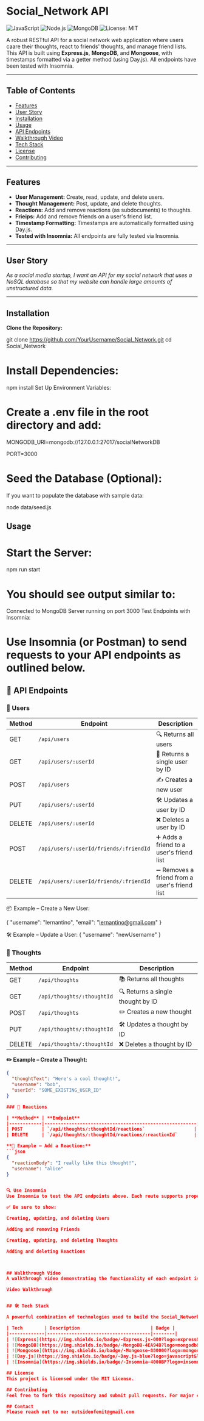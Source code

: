 # Social_Network API
![JavaScript](https://img.shields.io/badge/Language-JavaScript-yellow?logo=javascript)
![Node.js](https://img.shields.io/badge/Runtime-Node.js-green?logo=node.js)
![MongoDB](https://img.shields.io/badge/Database-MongoDB-brightgreen?logo=mongodb)
![License: MIT](https://img.shields.io/badge/License-MIT-blue.svg)


A robust RESTful API for a social network web application where users caare their thoughts, react to friends' thoughts, and manage friend lists. This API is built using **Express.js**, **MongoDB**, and **Mongoose**, with timestamps formatted via a getter method (using Day.js). All endpoints have been tested with Insomnia.

---

## Table of Contents

- [Features](#features)
- [User Story](#user-story)
- [Installation](#installation)
- [Usage](#usage)
- [API Endpoints](#api-endpoints)
- [Walkthrough Video](#walkthrough-video)
- [Tech Stack](#tech-stack)
- [License](#license)
- [Contributing](#contributing)

---

## Features

- **User Management:** Create, read, update, and delete users.
- **Thought Management:** Post, update, and delete thoughts.
- **Reactions:** Add and remove reactions (as subdocuments) to thoughts.
- **Frieips:** Add and remove friends on a user's friend list.
- **Timestamp Formatting:** Timestamps are automatically formatted using Day.js.
- **Tested with Insomnia:** All endpoints are fully tested via Insomnia.

---

## User Story

_As a social media startup, I want an API for my social network that uses a NoSQL database so that my website can handle large amounts of unstructured data._

---

## Installation

 **Clone the Repository:**

   
   git clone https://github.com/YourUsername/Social_Network.git
   cd Social_Network

# Install Dependencies:

npm install
Set Up Environment Variables:

# Create a .env file in the root directory and add:

MONGODB_URI=mongodb://127.0.0.1:27017/socialNetworkDB

PORT=3000

# Seed the Database (Optional):

If you want to populate the database with sample data:


node data/seed.js

## Usage

# Start the Server:

npm run start

# You should see output similar to:

Connected to MongoDB
Server running on port 3000
Test Endpoints with Insomnia:

# Use Insomnia (or Postman) to send requests to your API endpoints as outlined below.

## 🚀 API Endpoints

### 👤 Users

| Method | Endpoint                                | Description                               |
|--------|-----------------------------------------|-------------------------------------------|
| GET    | `/api/users`                            | 🔍 Returns all users                       |
| GET    | `/api/users/:userId`                    | 🔎 Returns a single user by ID             |
| POST   | `/api/users`                            | ✍️ Creates a new user                      |
| PUT    | `/api/users/:userId`                    | 🛠️ Updates a user by ID                   |
| DELETE | `/api/users/:userId`                    | ❌ Deletes a user by ID                    |
| POST   | `/api/users/:userId/friends/:friendId`  | ➕ Adds a friend to a user's friend list   |
| DELETE | `/api/users/:userId/friends/:friendId`  | ➖ Removes a friend from a user's friend list |

📦 Example – Create a New User:

{
  "username": "lernantino",
  "email": "lernantino@gmail.com"
}

🛠️ Example – Update a User:
{
  "username": "newUsername"
}

### 💭 Thoughts

| **Method** | **Endpoint**                     | **Description**                     |
|------------|----------------------------------|-------------------------------------|
| GET        | `/api/thoughts`                 | 📚 Returns all thoughts             |
| GET        | `/api/thoughts/:thoughtId`      | 🔍 Returns a single thought by ID   |
| POST       | `/api/thoughts`                 | ✏️ Creates a new thought            |
| PUT        | `/api/thoughts/:thoughtId`      | 🛠️ Updates a thought by ID         |
| DELETE     | `/api/thoughts/:thoughtId`      | ❌ Deletes a thought by ID          |

**✏️ Example – Create a Thought:**
```json
{
  "thoughtText": "Here's a cool thought!",
  "username": "bob",
  "userId": "SOME_EXISTING_USER_ID"
}

### 💬 Reactions

| **Method** | **Endpoint**                                           | **Description**                          |
|------------|--------------------------------------------------------|------------------------------------------|
| POST       | `/api/thoughts/:thoughtId/reactions`                  | 💥 Adds a reaction to a thought          |
| DELETE     | `/api/thoughts/:thoughtId/reactions/:reactionId`      | 🗑️ Removes a reaction from a thought     |

**💬 Example – Add a Reaction:**
```json
{
  "reactionBody": "I really like this thought!",
  "username": "alice"
}


🔍 Use Insomnia
Use Insomnia to test the API endpoints above. Each route supports proper HTTP verbs and requires the appropriate JSON body when applicable. Use the seeded user/thought IDs in your requests.

✅ Be sure to show:

Creating, updating, and deleting Users

Adding and removing Friends

Creating, updating, and deleting Thoughts

Adding and deleting Reactions



## Walkthrough Video
A walkthrough video demonstrating the functionality of each endpoint is available here:

Video Walkthrough


## 🛠️ Tech Stack

A powerful combination of technologies used to build the Social_Network API:

| Tech        | Description                          | Badge |
|-------------|--------------------------------------|--------|
| ![Express](https://img.shields.io/badge/-Express.js-000?logo=express&logoColor=white) | Fast, unopinionated, minimalist web framework for Node.js | ⚡️ Handles routing and middleware |
| ![MongoDB](https://img.shields.io/badge/-MongoDB-4EA94B?logo=mongodb&logoColor=white) | Flexible NoSQL database | 🧩 Stores users, thoughts, and reactions |
| ![Mongoose](https://img.shields.io/badge/-Mongoose-880000?logo=mongoose&logoColor=white) | Elegant MongoDB object modeling for Node.js | 🔗 Schemas and validation |
| ![Day.js](https://img.shields.io/badge/-Day.js-blue?logo=javascript&logoColor=white) | Lightweight JavaScript date library | ⏰ Formats `createdAt` timestamps |
| ![Insomnia](https://img.shields.io/badge/-Insomnia-4000BF?logo=insomnia&logoColor=white) | API design and testing tool | 🧪 Test routes with full CRUD support |

## License
This project is licensed under the MIT License.

## Contributing
Feel free to fork this repository and submit pull requests. For major changes, please open an issue first to discuss what you would like to change.

## Contact
Please reach out to me: outsideofemit@gmail.com

